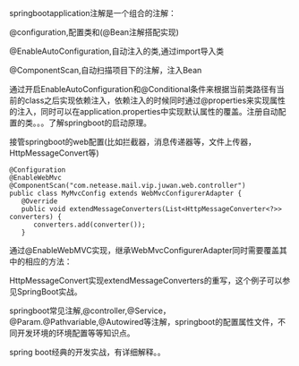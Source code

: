 springbootapplication注解是一个组合的注解：



@configuration,配置类和(@Bean注解搭配实现<Beans><Bean></Bean></Beans>)

@EnableAutoConfiguration,自动注入的类,通过import导入类

@ComponentScan,自动扫描项目下的注解，注入Bean

通过开启EnableAutoConfiguration和@Conditional条件来根据当前类路径有当前的class之后实现依赖注入，依赖注入的时候同时通过@properties来实现属性的注入，同时可以在application.properties中实现默认属性的覆盖。注册自动配置的类。。。了解springboot的启动原理。



接管springboot的web配置(比如拦截器，消息传递器等，文件上传器，HttpMessageConvert等)

```
@Configuration
@EnableWebMvc
@ComponentScan("com.netease.mail.vip.juwan.web.controller")
public class MyMvcConfig extends WebMvcConfigurerAdapter {
   @Override
   public void extendMessageConverters(List<HttpMessageConverter<?>> converters) {
      converters.add(converter());
   }
```

通过@EnableWebMVC实现，继承WebMvcConfigurerAdapter同时需要覆盖其中的相应的方法：

HttpMessageConvert实现extendMessageConverters的重写，这个例子可以参见SpringBoot实战。



springboot常见注解,@controller,@Service，@Param.@Pathvariable,@Autowired等注解，springboot的配置属性文件，不同开发环境的环境配置等等知识点。



spring boot经典的开发实战，有详细解释。。